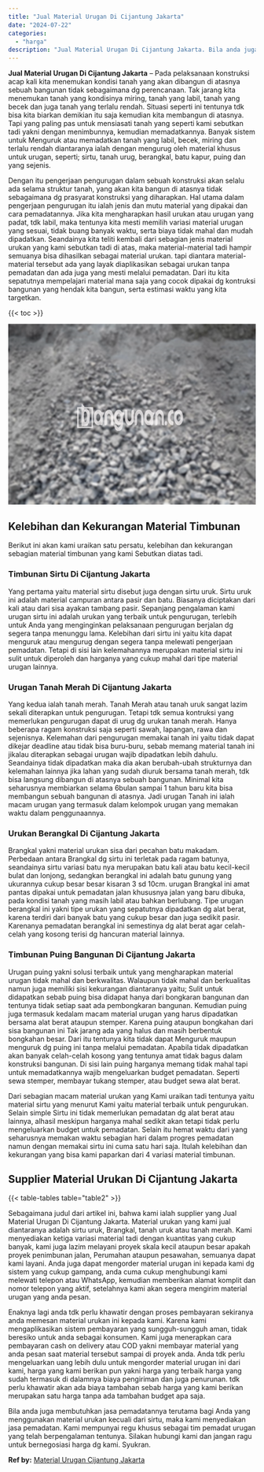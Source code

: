 ```yaml
---
title: "Jual Material Urugan Di Cijantung Jakarta"
date: "2024-07-22"
categories: 
  - "harga"
description: "Jual Material Urugan Di Cijantung Jakarta. Bila anda juga membutuhkan jasa pemadatannya terutama bagi Anda yang menggunakan material urukan kecuali dari sirt..."
---
```


**Jual Material Urugan Di Cijantung Jakarta** – Pada pelaksanaan konstruksi acap kali kita menemukan kondisi tanah yang akan dibangun di atasnya sebuah bangunan tidak sebagaimana dg perencanaan. Tak jarang kita menemukan tanah yang kondisinya miring, tanah yang labil, tanah yang becek dan juga tanah yang terlalu rendah. Situasi seperti ini tentunya tdk bisa kita biarkan demikian itu saja kemudian kita membangun di atasnya. Tapi yang paling pas untuk mensiasati tanah yang seperti kami sebutkan tadi yakni dengan menimbunnya, kemudian memadatkannya. Banyak sistem untuk Menguruk atau memadatkan tanah yang labil, becek, miring dan terlalu rendah diantaranya ialah dengan mengurug oleh material khusus untuk urugan, seperti; sirtu, tanah urug, berangkal, batu kapur, puing dan yang sejenis.

Dengan itu pengerjaan pengurugan dalam sebuah konstruksi akan selalu ada selama struktur tanah, yang akan kita bangun di atasnya tidak sebagaimana dg prasyarat konstruksi yang diharapkan. Hal utama dalam pengerjaan pengurugan itu ialah jenis dan mutu material yang dipakai dan cara pemadatannya. Jika kita mengharapkan hasil urukan atau urugan yang padat, tdk labil, maka tentunya kita mesti memilih variasi material urugan yang sesuai, tidak buang banyak waktu, serta biaya tidak mahal dan mudah dipadatkan. Seandainya kita teliti kembali dari sebagian jenis material urukan yang kami sebutkan tadi di atas, maka material-material tadi hampir semuanya bisa dihasilkan sebagai material urukan. tapi diantara material-material tersebut ada yang layak diaplikasikan sebagai urukan tanpa pemadatan dan ada juga yang mesti melalui pemadatan. Dari itu kita sepatutnya mempelajari material mana saja yang cocok dipakai dg kontruksi bangunan yang hendak kita bangun, serta estimasi waktu yang kita targetkan.

{{< toc >}}

![Jual Material Urugan Di Cijantung Jakarta](/images/jual-urugan-25.png)

## Kelebihan dan Kekurangan Material Timbunan

Berikut ini akan kami uraikan satu persatu, kelebihan dan kekurangan sebagian material timbunan yang kami Sebutkan diatas tadi.

### Timbunan Sirtu Di Cijantung Jakarta

Yang pertama yaitu material sirtu disebut juga dengan sirtu uruk. Sirtu uruk ini adalah material campuran antara pasir dan batu. Biasanya diciptakan dari kali atau dari sisa ayakan tambang pasir. Sepanjang pengalaman kami urugan sirtu ini adalah urukan yang terbaik untuk pengurugan, terlebih untuk Anda yang menginginkan pelaksanaan pengurugan berjalan dg segera tanpa menunggu lama. Kelebihan dari sirtu ini yaitu kita dapat menguruk atau mengurug dengan segera tanpa melewati pengerjaan pemadatan. Tetapi di sisi lain kelemahannya merupakan material sirtu ini sulit untuk diperoleh dan harganya yang cukup mahal dari tipe material urugan lainnya.

### Urugan Tanah Merah Di Cijantung Jakarta

Yang kedua ialah tanah merah. Tanah Merah atau tanah uruk sangat lazim sekali diterapkan untuk pengurugan. Tetapi tdk semua kontruksi yang memerlukan pengurugan dapat di urug dg urukan tanah merah. Hanya beberapa ragam konstruksi saja seperti sawah, lapangan, rawa dan sejenisnya. Kelemahan dari pengurugan memakai tanah ini yaitu tidak dapat dikejar deadline atau tidak bisa buru-buru, sebab memang material tanah ini jikalau diterapkan sebagai urugan wajib dipadatkan lebih dahulu. Seandainya tidak dipadatkan maka dia akan berubah-ubah strukturnya dan kelemahan lainnya jika lahan yang sudah diuruk bersama tanah merah, tdk bisa langsung dibangun di atasnya sebuah bangunan. Minimal kita seharusnya membiarkan selama 6bulan sampai 1 tahun baru kita bisa membangun sebuah bangunan di atasnya. Jadi urugan Tanah ini ialah macam urugan yang termasuk dalam kelompok urugan yang memakan waktu dalam penggunaannya.

### Urukan Berangkal Di Cijantung Jakarta

Brangkal yakni material urukan sisa dari pecahan batu makadam. Perbedaan antara Brangkal dg sirtu ini terletak pada ragam batunya, seandainya sirtu variasi batu nya merupakan batu kali atau batu kecil-kecil bulat dan lonjong, sedangkan berangkal ini adalah batu gunung yang ukurannya cukup besar besar kisaran 3 sd 10cm. urugan Brangkal ini amat pantas dipakai untuk pemadatan jalan khususnya jalan yang baru dibuka, pada kondisi tanah yang masih labil atau bahkan berlubang. Tipe urugan berangkal ini yakni tipe urukan yang sepatutnya dipadatkan dg alat berat, karena terdiri dari banyak batu yang cukup besar dan juga sedikit pasir. Karenanya pemadatan berangkal ini semestinya dg alat berat agar celah-celah yang kosong terisi dg hancuran material lainnya.

### Timbunan Puing Bangunan Di Cijantung Jakarta

Urugan puing yakni solusi terbaik untuk yang mengharapkan material urugan tidak mahal dan berkwalitas. Walaupun tidak mahal dan berkualitas namun juga memiliki sisi kekurangan diantaranya yaitu; Sulit untuk didapatkan sebab puing bisa didapat hanya dari bongkaran bangunan dan tentunya tidak setiap saat ada pembongkaran bangunan. Kemudian puing juga termasuk kedalam macam material urugan yang harus dipadatkan bersama alat berat ataupun stemper. Karena puing ataupun bongkahan dari sisa bangunan ini Tak jarang ada yang halus dan masih berbentuk bongkahan besar. Dari itu tentunya kita tidak dapat Menguruk maupun menguruk dg puing ini tanpa melalui pemadatan. Apabila tidak dipadatkan akan banyak celah-celah kosong yang tentunya amat tidak bagus dalam konstruksi bangunan. Di sisi lain puing harganya memang tidak mahal tapi untuk memadatkannya wajib mengeluarkan budget pemadatan. Seperti sewa stemper, membayar tukang stemper, atau budget sewa alat berat.

Dari sebagian macam material urukan yang Kami uraikan tadi tentunya yaitu material sirtu yang menurut Kami yaitu material terbaik untuk pengurukan. Selain simple Sirtu ini tidak memerlukan pemadatan dg alat berat atau lainnya, alhasil meskipun harganya mahal sedikit akan tetapi tidak perlu mengeluarkan budget untuk pemadatan. Selain itu hemat waktu dari yang seharusnya memakan waktu sebagian hari dalam progres pemadatan namun dengan memakai sirtu ini cuma satu hari saja. Itulah kelebihan dan kekurangan yang bisa kami paparkan dari 4 variasi material timbunan.

## Supplier Material Urukan Di Cijantung Jakarta

{{< table-tables table="table2" >}}

Sebagaimana judul dari artikel ini, bahwa kami ialah supplier yang Jual Material Urugan Di Cijantung Jakarta. Material urukan yang kami jual diantaranya adalah sirtu uruk, Brangkal, tanah uruk atau tanah merah. Kami menyediakan ketiga variasi material tadi dengan kuantitas yang cukup banyak, kami juga lazim melayani proyek skala kecil ataupun besar apakah proyek penimbunan jalan, Perumahan ataupun pesawahan, semuanya dapat kami layani. Anda juga dapat mengorder material urugan ini kepada kami dg sistem yang cukup gampang, anda cuma cukup menghubungi kami melewati telepon atau WhatsApp, kemudian memberikan alamat komplit dan nomor telepon yang aktif, setelahnya kami akan segera mengirim material urugan yang anda pesan.

Enaknya lagi anda tdk perlu khawatir dengan proses pembayaran sekiranya anda memesan material urukan ini kepada kami. Karena kami mengaplikasikan sistem pembayaran yang sungguh-sungguh aman, tidak beresiko untuk anda sebagai konsumen. Kami juga menerapkan cara pembayaran cash on delivery atau COD yakni membayar material yang anda pesan saat material tersebut sampai di proyek anda. Anda tdk perlu mengeluarkan uang lebih dulu untuk mengorder material urugan ini dari kami, harga yang kami berikan pun yakni harga yang terbaik harga yang sudah termasuk di dalamnya biaya pengiriman dan juga penurunan. tdk perlu khawatir akan ada biaya tambahan sebab harga yang kami berikan merupakan satu harga tanpa ada tambahan budget apa saja.

Bila anda juga membutuhkan jasa pemadatannya terutama bagi Anda yang menggunakan material urukan kecuali dari sirtu, maka kami menyediakan jasa pemadatan. Kami mempunyai regu khusus sebagai tim pemadat urugan yang telah berpengalaman tentunya. Silakan hubungi kami dan jangan ragu untuk bernegosiasi harga dg kami. Syukran.

**Ref by:** [Material Urugan Cijantung Jakarta](https://id.wikipedia.org/wiki/Material)
